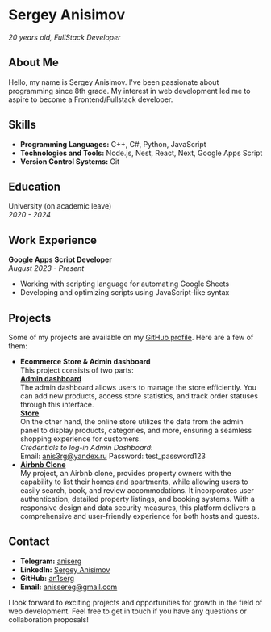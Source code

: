 # Sergey Anisimov

_20 years old, FullStack Developer_

## About Me

Hello, my name is Sergey Anisimov. I've been passionate about programming since 8th grade. My interest in web development led me to aspire to become a Frontend/Fullstack developer.

## Skills

- **Programming Languages:** C++, C#, Python, JavaScript
- **Technologies and Tools:** Node.js, Nest, React, Next, Google Apps Script
- **Version Control Systems:** Git

## Education

University (on academic leave)  
_2020 - 2024_

## Work Experience

**Google Apps Script Developer**  
_August 2023 - Present_

- Working with scripting language for automating Google Sheets
- Developing and optimizing scripts using JavaScript-like syntax

## Projects

Some of my projects are available on my [GitHub profile](https://github.com/an1serg). Here are a few of them:

- **Ecommerce Store & Admin dashboard** <br>
  This project consists of two parts: <br>
  **[Admin dashboard](https://ecommerce-admin-jkd1zej1t-an1serg.vercel.app/)** <br>
  The admin dashboard allows users to manage the store efficiently. You can add new products, access store statistics, and track order statuses through this interface. <br>
  **[Store](https://ecommerce-store-tawny-tau.vercel.app/)**<br>
  On the other hand, the online store utilizes the data from the admin panel to display products, categories, and more, ensuring a seamless shopping experience for customers. <br>
  _Credentials to log-in Admin Dashboard_:<br>
  Email: anis3rg@yandex.ru
  Password: test_password123
- **[Airbnb Clone](https://an1serg-rent-app.vercel.app/)**<br>
  My project, an Airbnb clone, provides property owners with the capability to list their homes and apartments, while allowing users to easily search, book, and review accommodations. It incorporates user authentication, detailed property listings, and booking systems. With a responsive design and data security measures, this platform delivers a comprehensive and user-friendly experience for both hosts and guests.

## Contact

- **Telegram:** [aniserg](t.me/aniserg)
- **LinkedIn:** [Sergey Anisimov](www.linkedin.com/in/sergey-anisimov-676525229)
- **GitHub:** [an1serg](https://github.com/an1serg)
- **Email:** [anissereg@gmail.com](mailto:anissereg@gmail.com)

I look forward to exciting projects and opportunities for growth in the field of web development. Feel free to get in touch if you have any questions or collaboration proposals!
